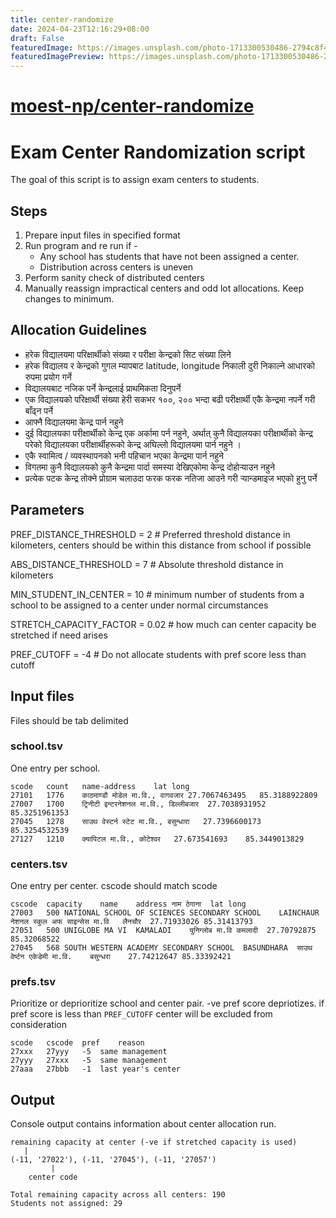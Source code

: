 ```yaml
---
title: center-randomize
date: 2024-04-23T12:16:29+08:00
draft: False
featuredImage: https://images.unsplash.com/photo-1713300530486-2794c8f4b350?ixid=M3w0NjAwMjJ8MHwxfHJhbmRvbXx8fHx8fHx8fDE3MTM4NDU3Njd8&ixlib=rb-4.0.3
featuredImagePreview: https://images.unsplash.com/photo-1713300530486-2794c8f4b350?ixid=M3w0NjAwMjJ8MHwxfHJhbmRvbXx8fHx8fHx8fDE3MTM4NDU3Njd8&ixlib=rb-4.0.3
---
```


# [moest-np/center-randomize](https://github.com/moest-np/center-randomize)

# Exam Center Randomization script
The goal of this script is to assign exam centers to students.

## Steps
1. Prepare input files in specified format
2. Run program and re run if - 
   * Any school has students that have not been assigned a center.
   * Distribution across centers is uneven
3. Perform sanity check of distributed centers 
4. Manually reassign impractical centers and odd lot allocations. Keep changes to minimum. 

## Allocation Guidelines

- हरेक विद्यालयमा परिक्षार्थीको संख्या र परीक्षा केन्द्रको सिट संख्या लिने
- हरेक विद्यालय र केन्द्रको गुगल म्यापबाट latitude, longitude निकाली दुरी निकाल्ने आधारको रुपमा प्रयोग गर्ने
- विद्यालयबाट नजिक पर्ने केन्द्रलाई प्राथमिकता दिनुपर्ने
- एक विद्यालयको परिक्षार्थी संख्या हेरी सकभर १००, २०० भन्दा बढी परीक्षार्थी एकै केन्द्रमा नपर्ने गरी बाँढ्न पर्ने
- आफ्नै विद्यालयमा केन्द्र पार्न नहुने
- दुई विद्यालयका परीक्षार्थीको केन्द्र एक अर्कामा पर्न नहुने, अर्थात् कुनै विद्यालयका परीक्षार्थीको केन्द्र परेको विद्यालयका परीक्षार्थीहरूको केन्द्र अघिल्लो विद्यालयमा पार्न नहुने ।
- एकै स्वामित्व / व्यवस्थापनको भनी पहिचान भएका केन्द्रमा पार्न नहुने  
- विगतमा कुनै विद्यालयको कुनै केन्द्रमा पार्दा समस्या देखिएकोमा केन्द्र दोहोऱ्याउन नहुने 
- प्रत्येक पटक केन्द्र तोक्ने प्रोग्राम चलाउदा फरक फरक नतिजा आउने गरी ऱ्यान्डमाइज भएको हुनु पर्ने 

## Parameters 

PREF_DISTANCE_THRESHOLD = 2  # Preferred threshold distance in kilometers, centers should be within this distance from school if possible

ABS_DISTANCE_THRESHOLD = 7  # Absolute threshold distance in kilometers

MIN_STUDENT_IN_CENTER = 10  # minimum number of students from a school to be assigned to a center under normal circumstances

STRETCH_CAPACITY_FACTOR = 0.02  # how much can center capacity be stretched if need arises

PREF_CUTOFF = -4 # Do not allocate students with pref score less than cutoff


## Input files
Files should be tab delimited

### school.tsv
One entry per school. 

    scode	count	name-address	lat	long
    27101	1776	काठमाण्डौ मोडेल मा.वि., वागवजार	27.7067463495	85.3188922809
    27007	1700	ट्रिनीटी इन्टरनेशनल मा.वि., डिल्लीबजार	27.7038931952	85.3251961353
    27045	1278	साउथ वेस्टर्न स्टेट मा.वि., बसुन्धारा	27.7396600173	85.3254532539
    27127	1210	क्यापिटल मा.वि., कोटेश्वर	27.673541693	85.3449013829

### centers.tsv
One entry per center. cscode should match scode

    cscode	capacity	name	address	नाम	ठेगाना	lat	long
    27003	500	NATIONAL SCHOOL OF SCIENCES SECONDARY SCHOOL	LAINCHAUR	नेशनल स्कुल अफ साइन्सेस मा.वि	लैनचौर	27.71933026	85.31413793
    27051	500	UNIGLOBE MA VI	KAMALADI	युनिग्लोब मा.वि	कमलादी	27.70792875	85.32068522
    27045	568	SOUTH WESTERN ACADEMY SECONDARY SCHOOL	BASUNDHARA	साउथ वेर्ष्टन एकेडेमी मा.वि.	बसुन्धरा	27.74212647	85.33392421

### prefs.tsv
Prioritize or deprioritize school and center pair. -ve pref score depriotizes. if pref score is less than `PREF_CUTOFF` center will be excluded from consideration

    scode	cscode	pref	reason
    27xxx	27yyy	-5	same management
    27yyy	27xxx	-5	same management
    27aaa	27bbb	-1  last year's center


## Output
Console output contains information about center allocation run.  

    remaining capacity at center (-ve if stretched capacity is used)
       |
    (-11, '27022'), (-11, '27045'), (-11, '27057')
             |
        center code

    Total remaining capacity across all centers: 190
    Students not assigned: 29

